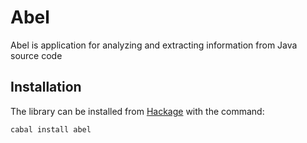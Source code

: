 # Abel

Abel is application for analyzing and extracting information from Java source code

## Installation
The library can be installed from [Hackage](http://hackage.haskell.org/package/abel) with the command:

```sh
cabal install abel
```


